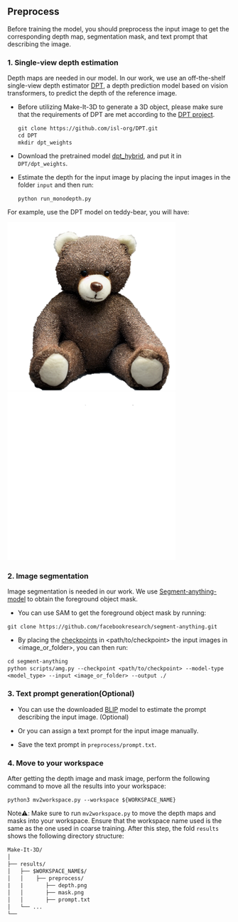 ## Preprocess

Before training the model, you should preprocess the input image to get the corresponding depth map, segmentation mask, and 
text prompt that describing the image.



### 1. Single-view depth estimation
Depth maps are needed in our model.
In our work, we use an off-the-shelf single-view depth estimator [DPT](https://github.com/isl-org/DPT), a depth prediction model based on vision transformers, to predict the depth of the reference image. 

- Before utilizing Make-It-3D to generate a 3D object, please make sure that the requirements of DPT are met according to the [DPT project](https://github.com/isl-org/DPT).
  ```
  git clone https://github.com/isl-org/DPT.git
  cd DPT
  mkdir dpt_weights
  ```
- Download the pretrained model [dpt_hybrid](https://github.com/intel-isl/DPT/releases/download/1_0/dpt_hybrid-midas-501f0c75.pt), and put it in `DPT/dpt_weights`.


- Estimate the depth for the input image by placing the input images in the folder ```input``` and then run: 
  ```
  python run_monodepth.py
  ```
For example, use the DPT model on teddy-bear, you will have:

![](../demo/teddy.png) <img src="../result/teddy/a_teddy_bear_depth.png" width="378" heigh="378"/>
### 2. Image segmentation

Image segmentation is needed in our work.  We use [Segment-anything-model](https://github.com/facebookresearch/segment-anything) to obtain the foreground object mask.
- You can use SAM to get the foreground object mask by running:
```
git clone https://github.com/facebookresearch/segment-anything.git
```

- By placing the [checkpoints](https://dl.fbaipublicfiles.com/segment_anything/sam_vit_h_4b8939.pth) in <path/to/checkpoint> the input images in <image_or_folder>, you can then run:
```
cd segment-anything
python scripts/amg.py --checkpoint <path/to/checkpoint> --model-type <model_type> --input <image_or_folder> --output ./
```

### 3. Text prompt generation(Optional)

- You can use the downloaded [BLIP](https://github.com/salesforce/BLIP) model to estimate the prompt describing the input image. (Optional)

- Or you can assign a text prompt for the input image manually.

- Save the text prompt in ```preprocess/prompt.txt```.


### 4. Move to your workspace

After getting the depth image and mask image, perform the following command to  move all the results into your workspace:
```
python3 mv2workspace.py --workspace ${WORKSPACE_NAME}
```

Note⚠️: Make sure to run ```mv2workspace.py``` to move the depth maps and masks into your workspace. Ensure that the workspace name used is the same as the one used in coarse training.
After this step, the fold ```results``` shows the following directory structure:
```
Make-It-3D/
│
├── results/
│   ├── $WORKSPACE_NAME$/
│   │    ├── preprocess/
|   |       ├── depth.png
│   │       ├── mask.png
│   │       ├── prompt.txt
│   └── ...
└── 
```
